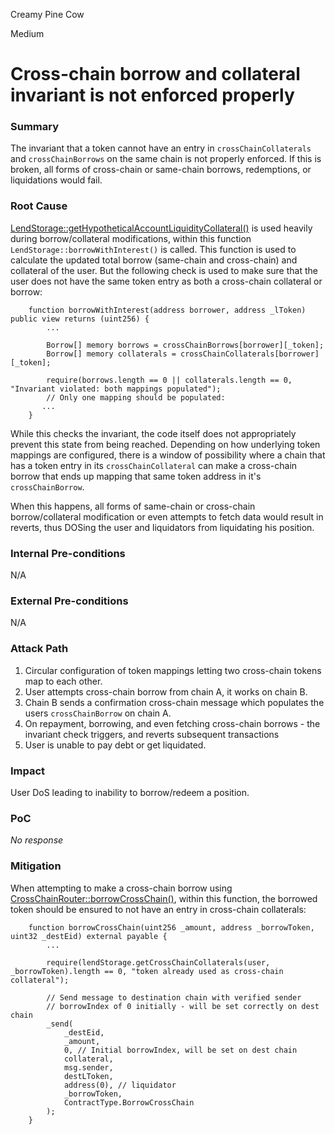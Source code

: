 Creamy Pine Cow

Medium

# Cross-chain borrow and collateral invariant is not enforced properly

### Summary

The invariant that a token cannot have an entry in `crossChainCollaterals` and `crossChainBorrows` on the same chain is not properly enforced. If this is broken, all forms of cross-chain or same-chain borrows, redemptions,  or liquidations would fail.

### Root Cause

[LendStorage::getHypotheticalAccountLiquidityCollateral()](https://github.com/sherlock-audit/2025-05-lend-audit-contest/blob/713372a1ccd8090ead836ca6b1acf92e97de4679/Lend-V2/src/LayerZero/LendStorage.sol#L385C14-L385C55) is used heavily during borrow/collateral modifications, within this function `LendStorage::borrowWithInterest()` is called. This function is used to calculate the updated total borrow (same-chain and cross-chain) and collateral of the user. But the following check is used to make sure that the user does not have the same token entry as both a cross-chain collateral or borrow:

```solidity
    function borrowWithInterest(address borrower, address _lToken) public view returns (uint256) {
        ...

        Borrow[] memory borrows = crossChainBorrows[borrower][_token];
        Borrow[] memory collaterals = crossChainCollaterals[borrower][_token];

        require(borrows.length == 0 || collaterals.length == 0, "Invariant violated: both mappings populated");
        // Only one mapping should be populated:
       ...
    }
```

While this checks the invariant, the code itself does not appropriately prevent this state from being reached. Depending on how underlying token mappings are configured, there is a window of possibility where a chain that has a token entry in its `crossChainCollateral` can make a cross-chain borrow that ends up mapping that same token address in it's `crossChainBorrow`.

When this happens, all forms of same-chain or cross-chain borrow/collateral modification or even attempts to fetch data would result in reverts, thus DOSing the user and liquidators from liquidating his position.

### Internal Pre-conditions

N/A

### External Pre-conditions

N/A

### Attack Path

1. Circular configuration of token mappings letting two cross-chain tokens map to each other.
2. User attempts cross-chain borrow from chain A, it works on chain B.
3. Chain B sends a confirmation cross-chain message which populates the users `crossChainBorrow` on chain A.
4. On repayment, borrowing, and even fetching cross-chain borrows - the invariant check triggers, and reverts subsequent transactions
5. User is unable to pay debt or get liquidated.

### Impact

User DoS leading to inability to borrow/redeem a position.

### PoC

_No response_

### Mitigation

When attempting to make a cross-chain borrow using [CrossChainRouter::borrowCrossChain()](https://github.com/sherlock-audit/2025-05-lend-audit-contest/blob/713372a1ccd8090ead836ca6b1acf92e97de4679/Lend-V2/src/LayerZero/CrossChainRouter.sol#L113-L154), within this function, the borrowed token should be ensured to not have an entry in cross-chain collaterals:

```solidity
    function borrowCrossChain(uint256 _amount, address _borrowToken, uint32 _destEid) external payable {
        ...

        require(lendStorage.getCrossChainCollaterals(user, _borrowToken).length == 0, "token already used as cross-chain collateral");

        // Send message to destination chain with verified sender
        // borrowIndex of 0 initially - will be set correctly on dest chain
        _send(
            _destEid,
            _amount,
            0, // Initial borrowIndex, will be set on dest chain
            collateral,
            msg.sender,
            destLToken,
            address(0), // liquidator
            _borrowToken,
            ContractType.BorrowCrossChain
        );
    }
```